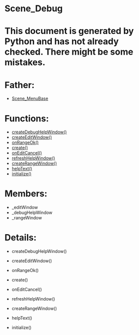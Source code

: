 Scene_Debug
===

# This document is generated by Python and has not already checked. There might be some mistakes.

# Father:
* [Scene_MenuBase](Scene_MenuBase.md)


# Functions:
* [createDebugHelpWindow()](#createDebugHelpWindow)
* [createEditWindow()](#createEditWindow)
* [onRangeOk()](#onRangeOk)
* [create()](#create)
* [onEditCancel()](#onEditCancel)
* [refreshHelpWindow()](#refreshHelpWindow)
* [createRangeWindow()](#createRangeWindow)
* [helpText()](#helpText)
* [initialize()](#initialize)

# Members:
* _editWindow
* _debugHelpWindow
* _rangeWindow

# Details:
<p id=createDebugHelpWindow></p>

* createDebugHelpWindow()
	

<p id=createEditWindow></p>

* createEditWindow()
	

<p id=onRangeOk></p>

* onRangeOk()
	

<p id=create></p>

* create()
	

<p id=onEditCancel></p>

* onEditCancel()
	

<p id=refreshHelpWindow></p>

* refreshHelpWindow()
	

<p id=createRangeWindow></p>

* createRangeWindow()
	

<p id=helpText></p>

* helpText()
	

<p id=initialize></p>

* initialize()
	

